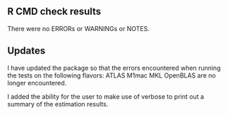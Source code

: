 ## R CMD check results
There were no ERRORs or WARNINGs or NOTES.

## Updates
I have updated the package so that the errors encountered when running
the tests on the following flavors: ATLAS M1mac MKL OpenBLAS 
are no longer encountered. 

I added the ability for the user to make use of verbose to print out a summary
of the estimation results. 
